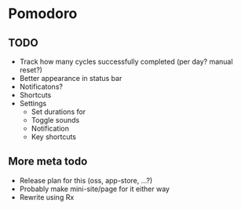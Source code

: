# Pomodoro

## TODO

- Track how many cycles successfully completed (per day? manual reset?)
- Better appearance in status bar
- Notificatons?
- Shortcuts
- Settings
	- Set durations for 
	- Toggle sounds
	- Notification
	- Key shortcuts

## More meta todo

- Release plan for this (oss, app-store, ...?)
- Probably make mini-site/page for it either way
- Rewrite using Rx
